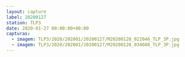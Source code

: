 ```yaml
---
layout: capture
label: 20200127
station: TLP3
date: 2020-01-27 00:00:00+00:00
capturas:
  - imagem: TLP3/2020/202001/20200127/M20200128_022046_TLP_3P.jpg
  - imagem: TLP3/2020/202001/20200127/M20200128_034608_TLP_3P.jpg
---
```


